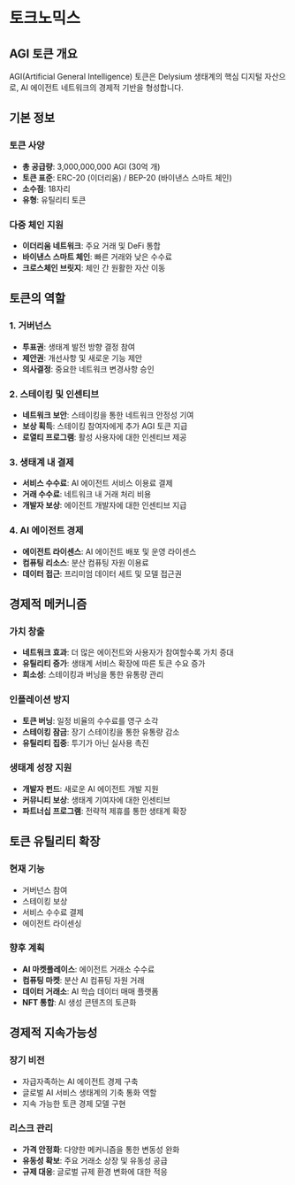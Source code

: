 # 토크노믹스

## AGI 토큰 개요

AGI(Artificial General Intelligence) 토큰은 Delysium 생태계의 핵심 디지털 자산으로, AI 에이전트 네트워크의 경제적 기반을 형성합니다.

## 기본 정보

### 토큰 사양
- **총 공급량**: 3,000,000,000 AGI (30억 개)
- **토큰 표준**: ERC-20 (이더리움) / BEP-20 (바이낸스 스마트 체인)
- **소수점**: 18자리
- **유형**: 유틸리티 토큰

### 다중 체인 지원
- **이더리움 네트워크**: 주요 거래 및 DeFi 통합
- **바이낸스 스마트 체인**: 빠른 거래와 낮은 수수료
- **크로스체인 브릿지**: 체인 간 원활한 자산 이동

## 토큰의 역할

### 1. 거버넌스
- **투표권**: 생태계 발전 방향 결정 참여
- **제안권**: 개선사항 및 새로운 기능 제안
- **의사결정**: 중요한 네트워크 변경사항 승인

### 2. 스테이킹 및 인센티브
- **네트워크 보안**: 스테이킹을 통한 네트워크 안정성 기여
- **보상 획득**: 스테이킹 참여자에게 추가 AGI 토큰 지급
- **로열티 프로그램**: 활성 사용자에 대한 인센티브 제공

### 3. 생태계 내 결제
- **서비스 수수료**: AI 에이전트 서비스 이용료 결제
- **거래 수수료**: 네트워크 내 거래 처리 비용
- **개발자 보상**: 에이전트 개발자에 대한 인센티브 지급

### 4. AI 에이전트 경제
- **에이전트 라이센스**: AI 에이전트 배포 및 운영 라이센스
- **컴퓨팅 리소스**: 분산 컴퓨팅 자원 이용료
- **데이터 접근**: 프리미엄 데이터 세트 및 모델 접근권

## 경제적 메커니즘

### 가치 창출
- **네트워크 효과**: 더 많은 에이전트와 사용자가 참여할수록 가치 증대
- **유틸리티 증가**: 생태계 서비스 확장에 따른 토큰 수요 증가
- **희소성**: 스테이킹과 버닝을 통한 유통량 관리

### 인플레이션 방지
- **토큰 버닝**: 일정 비율의 수수료를 영구 소각
- **스테이킹 잠금**: 장기 스테이킹을 통한 유통량 감소
- **유틸리티 집중**: 투기가 아닌 실사용 촉진

### 생태계 성장 지원
- **개발자 펀드**: 새로운 AI 에이전트 개발 지원
- **커뮤니티 보상**: 생태계 기여자에 대한 인센티브
- **파트너십 프로그램**: 전략적 제휴를 통한 생태계 확장

## 토큰 유틸리티 확장

### 현재 기능
- 거버넌스 참여
- 스테이킹 보상
- 서비스 수수료 결제
- 에이전트 라이센싱

### 향후 계획
- **AI 마켓플레이스**: 에이전트 거래소 수수료
- **컴퓨팅 마켓**: 분산 AI 컴퓨팅 자원 거래
- **데이터 거래소**: AI 학습 데이터 매매 플랫폼
- **NFT 통합**: AI 생성 콘텐츠의 토큰화

## 경제적 지속가능성

### 장기 비전
- 자급자족하는 AI 에이전트 경제 구축
- 글로벌 AI 서비스 생태계의 기축 통화 역할
- 지속 가능한 토큰 경제 모델 구현

### 리스크 관리
- **가격 안정화**: 다양한 메커니즘을 통한 변동성 완화
- **유동성 확보**: 주요 거래소 상장 및 유동성 공급
- **규제 대응**: 글로벌 규제 환경 변화에 대한 적응